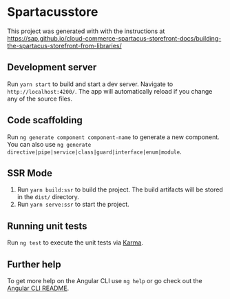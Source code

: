 # Spartacusstore

This project was generated with with the instructions at https://sap.github.io/cloud-commerce-spartacus-storefront-docs/building-the-spartacus-storefront-from-libraries/

## Development server

Run `yarn start` to build and start a dev server. Navigate to `http://localhost:4200/`. The app will automatically reload if you change any of the source files.

## Code scaffolding

Run `ng generate component component-name` to generate a new component. You can also use `ng generate directive|pipe|service|class|guard|interface|enum|module`.

## SSR Mode

1. Run `yarn build:ssr` to build the project. The build artifacts will be stored in the `dist/` directory.
2. Run `yarn serve:ssr` to start the project.

## Running unit tests

Run `ng test` to execute the unit tests via [Karma](https://karma-runner.github.io).

## Further help

To get more help on the Angular CLI use `ng help` or go check out the [Angular CLI README](https://github.com/angular/angular-cli/blob/master/README.md).
